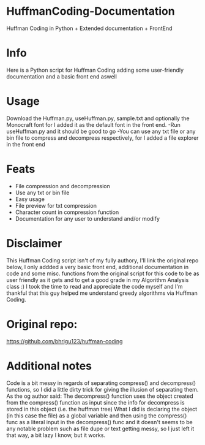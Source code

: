 # HuffmanCoding-Documentation
Huffman Coding in Python + Extended documentation + FrontEnd


# Info
Here is a Python script for Huffman Coding adding some user-friendly documentation and a basic front end aswell

# Usage
Download the Huffman.py, useHuffman.py, sample.txt and optionally the Monocraft font for I added it as the default font in the front end.
-Run useHuffman.py and it should be good to go
-You can use any txt file or any bin file to compress and decompress respectively, for I added a file explorer in the front end

# Feats
- File compression and decompression
- Use any txt or bin file
- Easy usage
- File preview for txt compression
- Character count in compression function
- Documentation for any user to understand and/or modify

# Disclaimer
This Huffman Coding script isn't of my fully authory, I'll link the original repo below, I only addded a very basic front end, additional documentation in code and some misc. functions from the original script for 
this code to be as user friendly as it gets and to get a good grade in my Algorithm Analysis class :) I took the time to read and appreciate the code myself and I'm thankful that this guy helped me understand 
greedy algorithms via Huffman Coding.

# Original repo:
https://github.com/bhrigu123/huffman-coding

# Additional notes
Code is a bit messy in regards of separating compress() and decompress() functions, so I did a little dirty trick for giving the illusion of separating them.
As the og author said: The decompress() function uses the object created from the compress() function as input since the info for decompress is stored in this object (i.e. the huffman tree)
What I did is declaring the object (in this case the file) as a global variable and then using the compress() func as a literal input in the decompress() func and it doesn't seems to be any
notable problem such as file dupe or text getting messy, so I just left it that way, a bit lazy I know, but it works.

